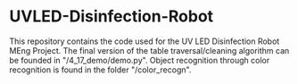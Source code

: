 # UVLED-Disinfection-Robot
This repository contains the code used for the UV LED Disinfection Robot MEng Project. The final version of the table traversal/cleaning algorithm can be founded in "/4_17_demo/demo.py". Object recognition through color recognition is found in the folder "/color_recogn".

